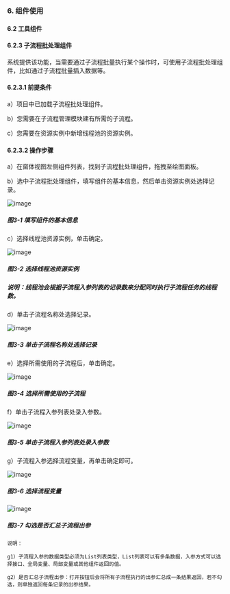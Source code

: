 ### 6. 组件使用

#### 6.2 工具组件

#### 6.2.3 子流程批处理组件

系统提供该功能，当需要通过子流程批量执行某个操作时，可使用子流程批处理组件，比如通过子流程批量插入数据等。

#### 6.2.3.1 前提条件

a）项目中已加载子流程批处理组件。

b）您需要在子流程管理模块建有所需的子流程。

c）您需要在资源实例中新增线程池的资源实例。

#### 6.2.3.2 操作步骤

a）在窗体视图左侧组件列表，找到子流程批处理组件，拖拽至绘图面板。

b）选中子流程批处理组件，填写组件的基本信息，然后单击资源实例处选择记录。

![image](https://user-images.githubusercontent.com/79617492/208050242-7087fafc-8409-43fd-9455-cf7b775b41cf.png)

##### 图3-1 填写组件的基本信息

c）选择线程池资源实例，单击确定。

![image](https://user-images.githubusercontent.com/79617492/208050265-94b3fe35-77c7-4c88-b5d2-bff9f1890861.png)

##### 图3-2 选择线程池资源实例

##### 说明：线程池会根据子流程入参列表的记录数来分配同时执行子流程任务的线程数。

d）单击子流程名称处选择记录。

![image](https://user-images.githubusercontent.com/79617492/208051965-7dfe8b8d-09c5-4975-96e4-49084ebdf81d.png)

##### 图3-3 单击子流程名称处选择记录

e）选择所需使用的子流程后，单击确定。

![image](https://user-images.githubusercontent.com/79617492/208051978-b92205d8-d4b7-4d6d-9ab1-8e551c856def.png)

##### 图3-4 选择所需使用的子流程

f）单击子流程入参列表处录入参数。

![image](https://user-images.githubusercontent.com/79617492/208052003-929d4bc2-4bdb-49ae-9619-ecbb409c89fb.png)

##### 图3-5 单击子流程入参列表处录入参数

g）子流程入参选择流程变量，再单击确定即可。

![image](https://user-images.githubusercontent.com/79617492/208052032-44907902-6e10-4602-a049-29b2eb6a4c26.png)

##### 图3-6 选择流程变量

![image](https://user-images.githubusercontent.com/79617492/208052066-b81e8ff7-1522-4ac0-993e-2fcba3f93348.png)

##### 图3-7 勾选是否汇总子流程出参

```
说明：

g1）子流程入参的数据类型必须为List列表类型，List列表可以有多条数据，入参方式可以选择接口、全局变量、局部变量或其他组件返回的值。

g2）是否汇总子流程出参：打开按钮后会将所有子流程执行的出参汇总成一条结果返回，若不勾选，则单独返回每条记录的出参结果。
```
